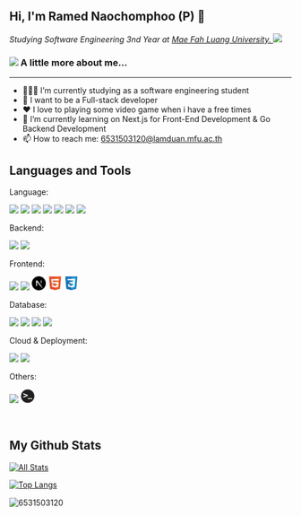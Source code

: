 ## Hi, I'm Ramed Naochomphoo (P) 👋

<p><em>Studying Software Engineering 3nd Year at <a href="https://en.mfu.ac.th/home.html"> Mae Fah Luang University.
</a><img src="https://media1.giphy.com/media/v1.Y2lkPTc5MGI3NjExbTNwa2Rsc3pnem5jbXg2aHRjdWEzaWJuNTc2OTJqa2h5Y3BwcWQ2bCZlcD12MV9pbnRlcm5hbF9naWZfYnlfaWQmY3Q9cw/9PwWklO9tSELtIhBka/giphy.webp" width="50"> </em></p>

### <img src="https://media1.giphy.com/media/v1.Y2lkPTc5MGI3NjExY3ZkOTExY2pzcWVhYTd6bWIyMHhlNHgyeHEweWR1djB0bDlmeDJkayZlcD12MV9pbnRlcm5hbF9naWZfYnlfaWQmY3Q9cw/4Ztytt2s2Cr7XyTI1z/giphy.webp" width="50"> A little more about me...  

<hr> <!-- Horizontal line -->

- 👨🏽‍💻 I’m currently studying as a software engineering student
- 💭 I want to be a Full-stack developer
- ❤ I love to playing some video game when i have a free times
- 🌱 I’m currently learning on Next.js for Front-End Development & Go Backend Development
- 📫 How to reach me: 6531503120@lamduan.mfu.ac.th

## Languages and Tools


Language:

<code><img height="25" src="https://cdn.jsdelivr.net/gh/devicons/devicon/icons/java/java-original.svg"/></code>
<code><img height="25" src="https://cdn.jsdelivr.net/gh/devicons/devicon/icons/javascript/javascript-original.svg"/></code>
<code><img height="25" src="https://cdn.jsdelivr.net/gh/devicons/devicon/icons/nodejs/nodejs-original.svg"/></code>
<code><img height="25" src="https://cdn.jsdelivr.net/gh/devicons/devicon/icons/python/python-original.svg"/></code>
<code><img height="25" src="https://cdn.jsdelivr.net/gh/devicons/devicon/icons/go/go-original.svg"/></code>
<code><img height="25" src="https://cdn.jsdelivr.net/gh/devicons/devicon/icons/dart/dart-original.svg"/></code>
<code><img height="25" src="https://cdn.jsdelivr.net/gh/devicons/devicon/icons/csharp/csharp-original.svg"/></code>

Backend:

<code><img height="25" src="https://cdn.jsdelivr.net/gh/devicons/devicon/icons/fastapi/fastapi-plain.svg" /></code>
<code><img height="25" src="https://cdn.jsdelivr.net/gh/devicons/devicon/icons/go/go-original.svg" /></code>

Frontend:

<code><img height="25" src="https://cdn.jsdelivr.net/gh/devicons/devicon/icons/flutter/flutter-original.svg"/></code>
<code><img height="25" src="https://cdn.jsdelivr.net/gh/devicons/devicon/icons/react/react-original.svg"/></code>
<code><img height="25" src="https://github.com/devicons/devicon/blob/master/icons/nextjs/nextjs-original.svg"/></code>
<code><img height="25" src="https://github.com/devicons/devicon/blob/master/icons/html5/html5-original.svg"/></code>
<code><img height="25" src="https://github.com/devicons/devicon/blob/master/icons/css3/css3-original.svg"/></code>

Database:

<code><img height="25" src="https://cdn.jsdelivr.net/gh/devicons/devicon/icons/mysql/mysql-original.svg" /></code>
<code><img height="25" src="https://cdn.jsdelivr.net/gh/devicons/devicon/icons/redis/redis-original.svg" /></code>
<code><img height="25" src="https://cdn.jsdelivr.net/gh/devicons/devicon/icons/mongodb/mongodb-original.svg" /></code>
<code><img height="25" src="https://cdn.jsdelivr.net/gh/devicons/devicon/icons/firebase/firebase-plain.svg" /></code>

Cloud & Deployment:

<code><img height="25" src="https://cdn.jsdelivr.net/gh/devicons/devicon/icons/docker/docker-plain.svg" /></code>
<code><img height="25" src="https://cdn.jsdelivr.net/gh/devicons/devicon/icons/googlecloud/googlecloud-original.svg" /></code>

Others:

<code><img height="25" src="https://cdn.jsdelivr.net/gh/devicons/devicon/icons/git/git-original.svg" /></code>
<code><img height="25" src="https://raw.githubusercontent.com/github/explore/80688e429a7d4ef2fca1e82350fe8e3517d3494d/topics/terminal/terminal.png"></code>

<br />

## My Github Stats

[![All Stats](https://github-readme-stats.vercel.app/api?username=6531503120&show_icons=true&theme=dark)](https://github.com/6531503120)

[![Top Langs](https://github-readme-stats.vercel.app/api/top-langs/?username=6531503120&layout=compact&theme=dark)](https://github.com/6531503120)

<p><img align="center" src="https://github-readme-streak-stats.herokuapp.com/?user=6531503120&" alt="6531503120" /></p>

<br />
